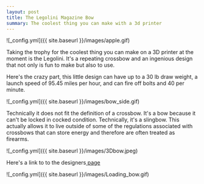 ```yaml
---
layout: post
title: The Legolini Magazine Bow
summary: The coolest thing you can make with a 3d printer
---
```


![_config.yml]({{ site.baseurl }}/images/apple.gif)

Taking the trophy for the coolest thing you can make on a 3D printer at the moment is the Legolini. It's a repeating crossbow and an ingenious design that not only is fun to make but also to use. 

<!-- Import the component -->
<script type="module" src="https://unpkg.com/@google/model-viewer/dist/model-viewer.js"></script>
<script nomodule src="https://unpkg.com/@google/model-viewer/dist/model-viewer-legacy.js"></script>

<!-- Use it like any other HTML element -->
<model-viewer src="/images/Combined3Dbow.glb" style="width:500px; height:500px;" auto-rotate camera-controls camera-orbit="180deg 30deg 105%"></model-viewer>

Here's the crazy part, this little design can have up to a 30 lb draw weight, a launch speed of 95.45 miles per hour, and can fire off bolts and 40 per minute. 

![_config.yml]({{ site.baseurl }}/images/bow_side.gif)

Technically it does not fit the definition of a crossbow. It's a bow because it can't be locked in cocked condition. Technically, it's a slingbow. This actually allows it to live outside of some of the regulations associated with crossbows that can store energy and therefore are often treated as firearms.

![_config.yml]({{ site.baseurl }}/images/3Dbow.jpeg)

Here's a link to to the designers<a href="https://legolini.com/"> page </a>

![_config.yml]({{ site.baseurl }}/images/Loading_bow.gif)


